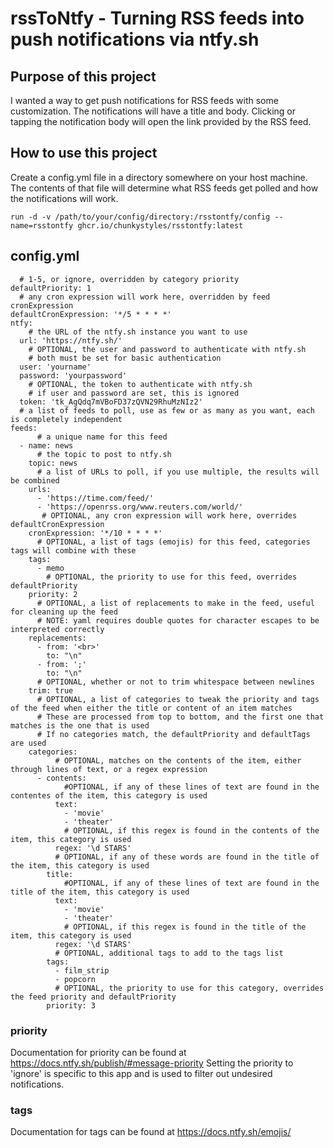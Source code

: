 # rssToNtfy - Turning RSS feeds into push notifications via ntfy.sh

## Purpose of this project

I wanted a way to get push notifications for RSS feeds with some customization. The notifications will have a title and body. Clicking or tapping the notification body will open the link provided by the RSS feed.

## How to use this project

Create a config.yml file in a directory somewhere on your host machine. The contents of that file will determine what RSS feeds get polled and how the notifications will work.

``run -d -v /path/to/your/config/directory:/rsstontfy/config --name=rsstontfy ghcr.io/chunkystyles/rsstontfy:latest``

## config.yml
    
```
  # 1-5, or ignore, overridden by category priority
defaultPriority: 1
  # any cron expression will work here, overridden by feed cronExpression
defaultCronExpression: '*/5 * * * *'
ntfy:
    # the URL of the ntfy.sh instance you want to use
  url: 'https://ntfy.sh/'
    # OPTIONAL, the user and password to authenticate with ntfy.sh
    # both must be set for basic authentication
  user: 'yourname'  
  password: 'yourpassword'
    # OPTIONAL, the token to authenticate with ntfy.sh
    # if user and password are set, this is ignored
  token: 'tk_AgQdq7mVBoFD37zQVN29RhuMzNIz2'
  # a list of feeds to poll, use as few or as many as you want, each is completely independent
feeds:
      # a unique name for this feed
  - name: news
      # the topic to post to ntfy.sh
    topic: news
      # a list of URLs to poll, if you use multiple, the results will be combined
    urls:
      - 'https://time.com/feed/'
      - 'https://openrss.org/www.reuters.com/world/'
       # OPTIONAL, any cron expression will work here, overrides defaultCronExpression
    cronExpression: '*/10 * * * *'
      # OPTIONAL, a list of tags (emojis) for this feed, categories tags will combine with these
    tags:
      - memo
        # OPTIONAL, the priority to use for this feed, overrides defaultPriority
    priority: 2
      # OPTIONAL, a list of replacements to make in the feed, useful for cleaning up the feed
      # NOTE: yaml requires double quotes for character escapes to be interpreted correctly
    replacements:
      - from: '<br>'
        to: "\n"
      - from: ';'
        to: "\n"
      # OPTIONAL, whether or not to trim whitespace between newlines
    trim: true
      # OPTIONAL, a list of categories to tweak the priority and tags of the feed when either the title or content of an item matches
      # These are processed from top to bottom, and the first one that matches is the one that is used
      # If no categories match, the defaultPriority and defaultTags are used
    categories:
          # OPTIONAL, matches on the contents of the item, either through lines of text, or a regex expression
      - contents:
            #OPTIONAL, if any of these lines of text are found in the contentes of the item, this category is used
          text:
            - 'movie'
            - 'theater'
            # OPTIONAL, if this regex is found in the contents of the item, this category is used
          regex: '\d STARS'
          # OPTIONAL, if any of these words are found in the title of the item, this category is used 
        title:
            #OPTIONAL, if any of these lines of text are found in the title of the item, this category is used
          text:
            - 'movie'
            - 'theater'
            # OPTIONAL, if this regex is found in the title of the item, this category is used
          regex: '\d STARS'
          # OPTIONAL, additional tags to add to the tags list
        tags:
          - film_strip
          - popcorn
          # OPTIONAL, the priority to use for this category, overrides the feed priority and defaultPriority
        priority: 3
```

### priority

Documentation for priority can be found at https://docs.ntfy.sh/publish/#message-priority Setting the priority to 'ignore' is specific to this app and is used to filter out undesired notifications.

### tags

Documentation for tags can be found at https://docs.ntfy.sh/emojis/
